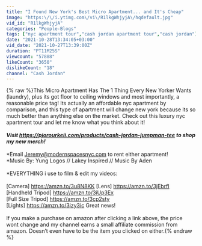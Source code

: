 ```yaml
---
title: "I Found New York's Best Micro Apartment... and It's Cheap"
image: "https:\/\/i.ytimg.com\/vi\/R1lkgWhjyjA\/hqdefault.jpg"
vid_id: "R1lkgWhjyjA"
categories: "People-Blogs"
tags: ["nyc apartment tour","cash jordan apartment tour","cash jordan"]
date: "2021-10-28T13:34:05+03:00"
vid_date: "2021-10-27T13:39:00Z"
duration: "PT11M25S"
viewcount: "57888"
likeCount: "3650"
dislikeCount: "18"
channel: "Cash Jordan"
---
```

{% raw %}This Micro Apartment Has The 1 Thing Every New Yorker Wants (laundry), plus its got floor to ceiling windows and most importantly, a reasonable price tag!  Its actually an affordable nyc apartment by comparison, and this type of apartment will change new york because its so much better than anything else on the market.  Check out this luxury nyc apartment tour and let me know what you think about it!<br /><br />***Visit <a rel="nofollow" target="blank" href="https://pjorourkeii.com/products/cash-jordan-jumpman-tee">https://pjorourkeii.com/products/cash-jordan-jumpman-tee</a> to shop my new merch!***<br /><br />*Email Jeremy@modernspacesnyc.com to rent either apartment!<br />*Music By:  Yung Logos // Lakey Inspired // Music By Aden<br /><br />*EVERYTHING i use to film &amp; edit my videos: <br /><br />[Camera] <a rel="nofollow" target="blank" href="https://amzn.to/3u8N8KK">https://amzn.to/3u8N8KK</a> [Lens] <a rel="nofollow" target="blank" href="https://amzn.to/3jEbrfI">https://amzn.to/3jEbrfI</a> <br />[Handheld Tripod] <a rel="nofollow" target="blank" href="https://amzn.to/3iUp3Ex">https://amzn.to/3iUp3Ex</a> <br />[Full Size Tripod] <a rel="nofollow" target="blank" href="https://amzn.to/3cp2sty">https://amzn.to/3cp2sty</a> <br />[Lights] <a rel="nofollow" target="blank" href="https://amzn.to/3izy3ic">https://amzn.to/3izy3ic</a> Great news! <br /><br />If you make a purchase on amazon after clicking a link above, the price wont change and my channel earns a small affiliate commission from amazon. Doesn’t even have to be the item you clicked on either.{% endraw %}
